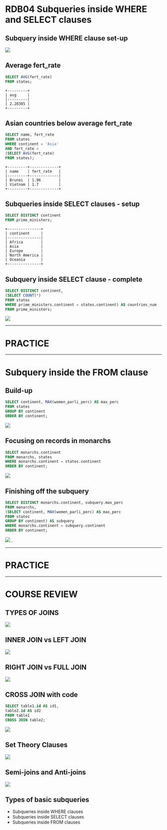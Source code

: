 # RDB04 Subqueries inside WHERE and SELECT clauses

## Subquery inside WHERE clause set-up
![](https://i.imgur.com/TcY2Nyn.png)


## Average fert_rate
```SQL
SELECT AVG(fert_rate)
FROM states;
```
```
+---------+
| avg     |
|---------|
| 2.28385 |
+---------+
```
## Asian countries below average fert_rate
```sql
SELECT name, fert_rate
FROM states
WHERE continent = 'Asia'
AND fert_rate <
(SELECT AVG(fert_rate)
FROM states);
```
```
+---------+-------------+
| name    | fert_rate   |
|---------+-------------|
| Brunei  | 1.96        |
| Vietnam | 1.7         |
+---------+-------------+
```

## Subqueries inside SELECT clauses - setup

```sql
SELECT DISTINCT continent
FROM prime_ministers;
```
```
+---------------+
| continent     |
|---------------|
| Africa        |
| Asia          |
| Europe        |
| North America |
| Oceania       |
+---------------+
```

## Subquery inside SELECT clause - complete

```sql
SELECT DISTINCT continent,
(SELECT COUNT(*)
FROM states
WHERE prime_ministers.continent = states.continent) AS countries_num
FROM prime_ministers;
```
![](https://i.imgur.com/9b6lIB0.png)

---

# PRACTICE



---

# Subquery inside the FROM clause

## Build-up
```sql
SELECT continent, MAX(women_parli_perc) AS max_perc
FROM states
GROUP BY continent
ORDER BY continent;
```

![](https://i.imgur.com/jOOvdwk.png)

## Focusing on records in monarchs
```sql
SELECT monarchs.continent
FROM monarchs, states
WHERE monarchs.continent = states.continent
ORDER BY continent;
```

![](https://i.imgur.com/aadKCCF.png)


## Finishing off the subquery
```sql
SELECT DISTINCT monarchs.continent, subquery.max_perc
FROM monarchs,
(SELECT continent, MAX(women_parli_perc) AS max_perc
FROM states
GROUP BY continent) AS subquery
WHERE monarchs.continent = subquery.continent
ORDER BY continent;
```
![](https://i.imgur.com/YyUbuXn.png)
.

---
# PRACTICE



---

# COURSE REVIEW

## TYPES OF JOINS
![](https://i.imgur.com/sMHls4G.png)


## INNER JOIN vs LEFT JOIN
![](https://i.imgur.com/Y0HMF1C.png)

## RIGHT JOIN vs FULL JOIN
![](https://i.imgur.com/gW1m3VO.png)


## CROSS JOIN with code

```sql
SELECT table1.id AS id1,
table2.id AS id2
FROM table1
CROSS JOIN table2;
```
![](https://i.imgur.com/MCoeKiX.png)

## Set Theory Clauses

![](https://i.imgur.com/P7mlkVt.png)


## Semi-joins and Anti-joins
![](https://i.imgur.com/T63Dbtf.png)

## Types of basic subqueries
- Subqueries inside WHERE clauses
- Subqueries inside SELECT clauses
- Subqueries inside FROM clauses

